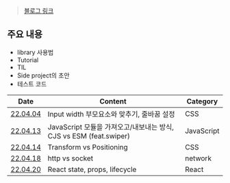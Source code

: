 > [블로그 링크](https://velog.io/@parkjisu6239?tag=TIL)



## 주요 내용
- library 사용법
- Tutorial
- TIL
- Side project의 초안
- 테스트 코드


| Date                                                         | Content                                    | Category |
| ------------------------------------------------------------ | ------------------------------------------ | -------- |
| [22.04.04](https://velog.io/@parkjisu6239/220404TIL-input-%EC%9D%98-width-height-%EB%A5%BC-%EB%B6%80%EB%AA%A8%EC%9A%94%EC%86%8C%EC%97%90-%EB%A7%9E%EC%B6%94%EA%B8%B0-span-%ED%83%9C%EA%B7%B8-%EC%9E%90%EB%8F%99-%EC%A4%84%EB%B0%94%EA%BF%88-%EB%AA%BB%ED%95%98%EA%B2%8C-%ED%95%98%EA%B8%B0) | Input width 부모요소와 맞추기, 줄바꿈 설정 | CSS      |
| [22.04.13](./swiper)                                                             |           JavaScript 모듈을 가져오고/내보내는 방식, CJS vs ESM (feat.swiper)                                 |    JavaScript      |
|                     [22.04.14](https://velog.io/@parkjisu6239/220414TIL-css-transform-vs-positioning)                                         |                                 Transform vs Positioning           |     CSS     |
| [22.04.18](./http_vs_socket.md) | http vs socket | network |
| [22.04.20](https://velog.io/@parkjisu6239/220420TIL-React-state-props-life-cycle) | React state, props, lifecycle | React |

